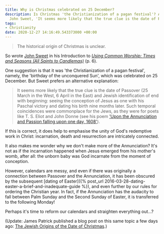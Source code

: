 ```yaml
---
title: Why is Christmas celebrated on 25 December?
description: Is Christmas 'the Christianization of a pagan festival'? According to
  John Sweet, 'It seems more likely that the true clue is the date of Passover'.
tags:
- Christianity
date: 2020-12-27 14:16:49.543373000 +00:00
---
```

> The historical origin of Christmas is unclear.

So wrote [John Sweet](https://www.churchtimes.co.uk/articles/2009/31-july/gazette/obituary-canon-john-philip-mcmurdo-sweet) in his Introduction to [_Using Common Worship: Times and Seasons (All Saints to Candlemas)_](https://www.chpublishing.co.uk/books/9780715123096/using-common-worship-times-and-seasons-part-1) (p. 6).

One suggestion is that it was 'the Christianization of a pagan festival', namely, the 'birthday of the unconquered Sun', which was celebrated on 25 December. But Sweet prefers an alternative explanation:

> It seems more likely that the true clue is the date of Passover (25 March in the West, 6 April in the East) and Jewish identification of end with beginning: seeing the conception of Jesus as one with his Paschal victory and dating his birth nine months later. Such temporal coincidences were commonplace for the Jews, as they were for poets like T. S. Eliot and John Donne (see his poem ['Upon the Annunciation and Passion falling upon one day, 1608'](https://en.wikisource.org/wiki/Upon_the_Annunciation_and_Passion_Falling_upon_One_Day._1608)).

If this is correct, it does help to emphasise the unity of God's redemptive work in Christ: incarnation, death and resurrection are intricately connected.

It also makes me wonder why we don't make more of the Annunciation? It's not as if the incarnation happened when Jesus emerged from his mother's womb, after all: the unborn baby was God incarnate from the moment of conception.

However, calendars are messy, and even if there was originally a connection between Passover and the Annunciation, it has been obscured by the subsequent [dating of Easter]({% post_url 2016-03-28-dating-easter-a-brief-and-inadequate-guide %}), and even further by our rules for ordering the Christian year. In fact, if the Annunciation has the audacity to fall between Palm Sunday and the Second Sunday of Easter, it is transferred to the following Monday!

Perhaps it's time to reform our calendars and straighten everything out...?

(Update: James Patrick published a blog post on this same topic a few days ago: [The Jewish Origins of the Date of Christmas](https://alabastertheology.wordpress.com/2020/12/22/jewish-origins-of-date-of-christmas/).)

